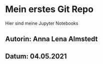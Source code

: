 # Mein erstes Git Repo

Hier sind meine Jupyter Notebooks
## Autorin: Anna Lena Almstedt
## Datum: 04.05.2021
